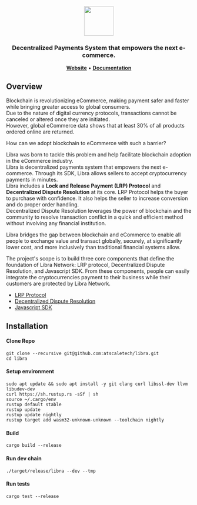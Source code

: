 <h1 align="center">
   <b>
     <a href="https://thelibra.org"><img height="80" src="https://user-images.githubusercontent.com/92568442/183552059-89827da4-16f7-4803-aa29-b600597cf3d0.svg"/></a>
     <br>
    </b>
</h1>

<h3 align="center">Decentralized Payments System that empowers the next e-commerce.</h3>

<p align="center">
    <a href="https://golibra.xyz"><b>Website</b></a> •
    <a href="https://docs.golibra.xyz"><b>Documentation</b></a>
</p>

## Overview
Blockchain is revolutionizing eCommerce, making payment safer and faster while bringing greater access to global consumers.  
Due to the nature of digital currency protocols, transactions cannot be canceled or altered once they are initiated.  
However, global eCommerce data shows that at least 30% of all products ordered online are returned.  

How can we adopt blockchain to eCommerce with such a barrier?

Libra was born to tackle this problem and help facilitate blockchain adoption in the eCommerce industry.  
Libra is decentralized payments system that empowers the next e-commerce. Through its SDK, Libra allows sellers to accept cryptocurrency payments in minutes.  
Libra includes a **Lock and Release Payment (LRP) Protocol** and **Decentralized Dispute Resolution** at its core.
LRP Protocol helps the buyer to purchase with confidence. It also helps the seller to increase conversion and do proper order handling.  
Decentralized Dispute Resolution leverages the power of blockchain and the community to resolve transaction conflict in a quick and efficient method without involving any financial institution.  

Libra bridges the gap between blockchain and eCommerce to enable all people to exchange value and transact globally, securely, at significantly lower cost, and more inclusively than traditional financial systems allow.

The project's scope is to build three core components that define the foundation of Libra Network: LRP protocol, Decentralized Dispute Resolution, and Javascript SDK. From these components, people can easily integrate the cryptocurrencies payment to their business while their customers are protected by Libra Network.

- [LRP Protocol](https://github.com/atscaletech/libra/blob/main/pallets/lrp/README.md)
- [Decentralized Dispute Resolution](https://github.com/atscaletech/libra/tree/main/pallets/dispute-resolution#overview)
- [Javascript SDK](https://github.com/atscaletech/libra-js)

## Installation

#### Clone Repo

```
git clone --recursive git@github.com:atscaletech/libra.git
cd libra
```

#### Setup environment

```
sudo apt update && sudo apt install -y git clang curl libssl-dev llvm libudev-dev
curl https://sh.rustup.rs -sSf | sh
source ~/.cargo/env
rustup default stable
rustup update
rustup update nightly
rustup target add wasm32-unknown-unknown --toolchain nightly
```

#### Build

```
cargo build --release
```

#### Run dev chain

```
./target/release/libra --dev --tmp
```

#### Run tests

```
cargo test --release
```
